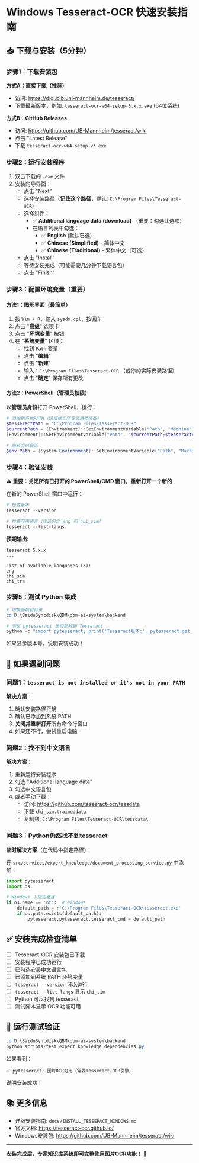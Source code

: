 # Windows Tesseract-OCR 快速安装指南

## 📥 下载与安装（5分钟）

### 步骤1：下载安装包

**方式A：直接下载（推荐）**
- 访问: https://digi.bib.uni-mannheim.de/tesseract/
- 下载最新版本，例如: `tesseract-ocr-w64-setup-5.x.x.exe` (64位系统)

**方式B：GitHub Releases**
- 访问: https://github.com/UB-Mannheim/tesseract/wiki
- 点击 "Latest Release"
- 下载 `tesseract-ocr-w64-setup-v*.exe`

### 步骤2：运行安装程序

1. 双击下载的 `.exe` 文件
2. 安装向导界面：
   - 点击 "Next"
   - 选择安装路径（**记住这个路径**，默认: `C:\Program Files\Tesseract-OCR`）
   - 选择组件：
     - ✅ **Additional language data (download)** （重要：勾选此选项）
     - 在语言列表中勾选：
       - ✅ **English** (默认已选)
       - ✅ **Chinese (Simplified)** - 简体中文
       - ✅ **Chinese (Traditional)** - 繁体中文（可选）
   - 点击 "Install"
   - 等待安装完成（可能需要几分钟下载语言包）
   - 点击 "Finish"

### 步骤3：配置环境变量（重要）

#### 方法1：图形界面（最简单）

1. 按 `Win + R`，输入 `sysdm.cpl`，按回车
2. 点击 "**高级**" 选项卡
3. 点击 "**环境变量**" 按钮
4. 在 "**系统变量**" 区域：
   - 找到 `Path` 变量
   - 点击 "**编辑**"
   - 点击 "**新建**"
   - 输入：`C:\Program Files\Tesseract-OCR` （或你的实际安装路径）
   - 点击 "**确定**" 保存所有更改

#### 方法2：PowerShell（管理员权限）

以**管理员身份**打开 PowerShell，运行：

```powershell
# 添加到系统PATH（请根据实际安装路径修改）
$tesseractPath = "C:\Program Files\Tesseract-OCR"
$currentPath = [Environment]::GetEnvironmentVariable("Path", "Machine")
[Environment]::SetEnvironmentVariable("Path", "$currentPath;$tesseractPath", "Machine")

# 刷新当前会话
$env:Path = [System.Environment]::GetEnvironmentVariable("Path", "Machine") + ";" + [System.Environment]::GetEnvironmentVariable("Path", "User")
```

### 步骤4：验证安装

**⚠️ 重要：关闭所有已打开的 PowerShell/CMD 窗口，重新打开一个新的**

在新的 PowerShell 窗口中运行：

```powershell
# 检查版本
tesseract --version

# 检查可用语言（应该包含 eng 和 chi_sim）
tesseract --list-langs
```

**预期输出**:
```
tesseract 5.x.x
...

List of available languages (3):
eng
chi_sim
chi_tra
```

### 步骤5：测试 Python 集成

```powershell
# 切换到项目目录
cd D:\BaiduSyncdisk\QBM\qbm-ai-system\backend

# 测试 pytesseract 是否能找到 Tesseract
python -c "import pytesseract; print('Tesseract版本:', pytesseract.get_tesseract_version())"
```

如果显示版本号，说明安装成功！

## 🔧 如果遇到问题

### 问题1：`tesseract is not installed or it's not in your PATH`

**解决方案**：
1. 确认安装路径正确
2. 确认已添加到系统 PATH
3. **关闭并重新打开**所有命令行窗口
4. 如果还不行，尝试重启电脑

### 问题2：找不到中文语言

**解决方案**：
1. 重新运行安装程序
2. 勾选 "Additional language data"
3. 勾选中文语言包
4. 或者手动下载：
   - 访问: https://github.com/tesseract-ocr/tessdata
   - 下载 `chi_sim.traineddata`
   - 复制到: `C:\Program Files\Tesseract-OCR\tessdata\`

### 问题3：Python仍然找不到tesseract

**临时解决方案**（在代码中指定路径）：

在 `src/services/expert_knowledge/document_processing_service.py` 中添加：

```python
import pytesseract
import os

# Windows 下指定路径
if os.name == 'nt':  # Windows
    default_path = r'C:\Program Files\Tesseract-OCR\tesseract.exe'
    if os.path.exists(default_path):
        pytesseract.pytesseract.tesseract_cmd = default_path
```

## ✅ 安装完成检查清单

- [ ] Tesseract-OCR 安装包已下载
- [ ] 安装程序已成功运行
- [ ] 已勾选安装中文语言包
- [ ] 已添加到系统 PATH 环境变量
- [ ] `tesseract --version` 可以运行
- [ ] `tesseract --list-langs` 显示 `chi_sim`
- [ ] Python 可以找到 tesseract
- [ ] 测试脚本显示 OCR 功能可用

## 🧪 运行测试验证

```powershell
cd D:\BaiduSyncdisk\QBM\qbm-ai-system\backend
python scripts/test_expert_knowledge_dependencies.py
```

如果看到：
```
✅ pytesseract: 图片OCR可用（需要Tesseract-OCR引擎）
```

说明安装成功！

## 📚 更多信息

- 详细安装指南: `docs/INSTALL_TESSERACT_WINDOWS.md`
- 官方文档: https://tesseract-ocr.github.io/
- Windows安装包: https://github.com/UB-Mannheim/tesseract/wiki

---

**安装完成后，专家知识库系统即可完整使用图片OCR功能！** 🎉


